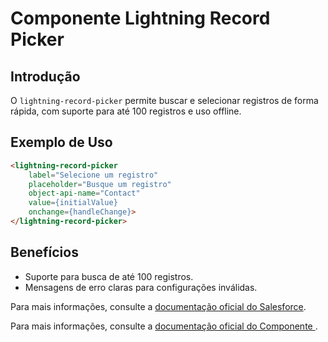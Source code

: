 # Componente Lightning Record Picker

## Introdução
O `lightning-record-picker` permite buscar e selecionar registros de forma rápida, com suporte para até 100 registros e uso offline.

## Exemplo de Uso
```html
<lightning-record-picker
    label="Selecione um registro"
    placeholder="Busque um registro"
    object-api-name="Contact"
    value={initialValue}
    onchange={handleChange}>
</lightning-record-picker>       
```
## Benefícios
- Suporte para busca de até 100 registros.
- Mensagens de erro claras para configurações inválidas.

Para mais informações, consulte a [documentação oficial do Salesforce](https://help.salesforce.com/s/articleView?id=release-notes.rn_lwc_record_picker_ga.htm&release=248&type=5).  

Para mais informações, consulte a [documentação oficial do Componente ](https://developer.salesforce.com/docs/component-library/bundle/lightning-record-picker/documentation).

